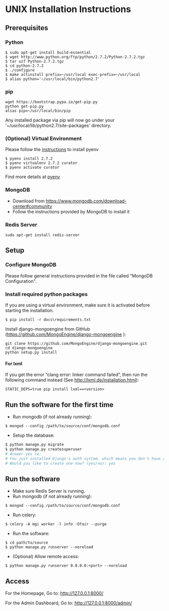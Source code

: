 # UNIX Installation Instructions

## Prerequisites


### Python
```
$ sudo apt-get install build-essential
$ wget http://www.python.org/ftp/python/2.7.2/Python-2.7.2.tgz
$ tar xzf Python-2.7.2.tgz
$ cd python-2.7.2
$ ./configure
$ make altinstall prefix=~/usr/local exec-prefix=~/usr/local
$ alias python='~/usr/local/bin/python2.7'
```

### pip
```
wget https://bootstrap.pypa.io/get-pip.py
python get-pip.py
alias pip=~/usr/local/bin/pip
```
Any installed package via pip will now go under your '~/usr/local/lib/python2.7/site-packages' directory.

### (Optional) Virtual Environment
Please follow the [instructions](https://github.com/yyuu/pyenv#installation) to install pyenv
```
$ pyenv install 2.7.2
$ pyenv virtualenv 2.7.2 curator
$ pyenv activate curator
```
Find more details at [pyenv](https://github.com/yyuu/pyenv)

### MongoDB
- Download from https://www.mongodb.com/download-center#community
- Follow the instructions provided by MongoDB to install it

### Redis Server
```
sudo apt-get install redis-server
```

## Setup

### Configure MongoDB
Please follow general instructions provided in the file called "MongoDB Configuration".

### Install required python packages
If you are using a virtual environment, make sure it is activated before starting the installation. 
```
$ pip install -r docs\requirements.txt
```
Install django-mongoengine from GitHub (https://github.com/MongoEngine/django-mongoengine ):
```
git clone https://github.com/MongoEngine/django-mongoengine.git
cd django-mongoengine
python setup.py install
```

#### For lxml
If you get the error “clang error: linker command failed”, then run the following command instead (See http://lxml.de/installation.html):
```
STATIC_DEPS=true pip install lxml==<version>
```

## Run the software for the first time
- Run mongodb (if not already running):
```
$ mongod --config /path/to/source/conf/mongodb.conf
```
- Setup the database:
```bash
$ python manage.py migrate
$ python manage.py createsuperuser
# Answer yes to:
# You just installed Django's auth system, which means you don't have any superusers defined.
# Would you like to create one now? (yes/no): yes
```

## Run the software
- Make sure Redis Server is running.
- Run mongodb (if not already running):
```
$ mongod --config /path/to/source/conf/mongodb.conf
```
- Run celery:
```
$ celery -A mgi worker -l info -Ofair --purge
```
- Run the software:
```
$ cd path/to/source
$ python manage.py runserver --noreload
```
- (Optional) Allow remote access:
```
$ python manage.py runserver 0.0.0.0:<port> --noreload
```

## Access
For the Homepage, Go to:  http://127.0.0.1:8000/

For the Admin Dashboard, Go to:  http://127.0.0.1:8000/admin/ 
